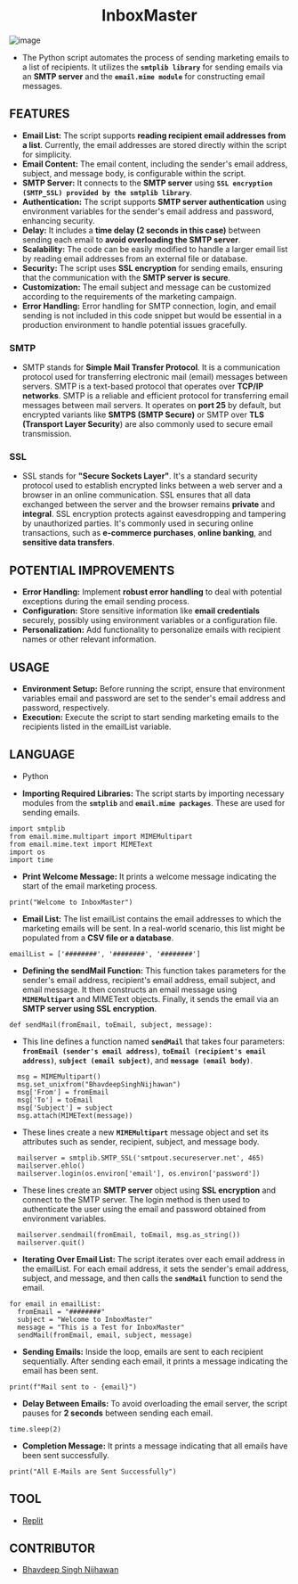 <h1 align="center">InboxMaster</h1>

![image](https://github.com/BhavdeepSinghNijhawan/Email-Marketing-Bot/assets/143419096/8109b397-e5ed-4d81-9a08-89208fa3be61)

- The Python script automates the process of sending marketing emails to a list of recipients. It utilizes the **`smtplib library`** for sending emails via an **SMTP server** and the **`email.mime module`** for constructing email messages.

## FEATURES

- **Email List:** The script supports **reading recipient email addresses from a list**. Currently, the email addresses are stored directly within the script for simplicity.
- **Email Content:** The email content, including the sender's email address, subject, and message body, is configurable within the script.
- **SMTP Server:** It connects to the **SMTP server** using **`SSL encryption (SMTP_SSL) provided by the smtplib library`**.
- **Authentication:** The script supports **SMTP server authentication** using environment variables for the sender's email address and password, enhancing security.
- **Delay:** It includes a **time delay (2 seconds in this case)** between sending each email to **avoid overloading the SMTP server**.
- **Scalability:** The code can be easily modified to handle a larger email list by reading email addresses from an external file or database.
- **Security:** The script uses **SSL encryption** for sending emails, ensuring that the communication with the **SMTP server is secure**.
- **Customization:** The email subject and message can be customized according to the requirements of the marketing campaign.
- **Error Handling:** Error handling for SMTP connection, login, and email sending is not included in this code snippet but would be essential in a production environment to handle potential issues gracefully.

### SMTP

- SMTP stands for **Simple Mail Transfer Protocol**. It is a communication protocol used for transferring electronic mail (email) messages between servers. SMTP is a text-based protocol that operates over **TCP/IP networks**. SMTP is a reliable and efficient protocol for transferring email messages between mail servers. It operates on **port 25** by default, but encrypted variants like **SMTPS (SMTP Secure)** or SMTP over **TLS (Transport Layer Security**) are also commonly used to secure email transmission.

### SSL

- SSL stands for **"Secure Sockets Layer"**. It's a standard security protocol used to establish encrypted links between a web server and a browser in an online communication. SSL ensures that all data exchanged between the server and the browser remains **private** and **integral**. SSL encryption protects against eavesdropping and tampering by unauthorized parties. It's commonly used in securing online transactions, such as **e-commerce purchases**, **online banking**, and **sensitive data transfers**.

## POTENTIAL IMPROVEMENTS

- **Error Handling:** Implement **robust error handling** to deal with potential exceptions during the email sending process.
- **Configuration:** Store sensitive information like **email credentials** securely, possibly using environment variables or a configuration file.
- **Personalization:** Add functionality to personalize emails with recipient names or other relevant information.

## USAGE

- **Environment Setup:** Before running the script, ensure that environment variables email and password are set to the sender's email address and password, respectively.
- **Execution:** Execute the script to start sending marketing emails to the recipients listed in the emailList variable.

## LANGUAGE

- Python

- **Importing Required Libraries:** The script starts by importing necessary modules from the **`smtplib`** and **`email.mime packages`**. These are used for sending emails.

```
import smtplib
from email.mime.multipart import MIMEMultipart
from email.mime.text import MIMEText
import os
import time
```

- **Print Welcome Message:** It prints a welcome message indicating the start of the email marketing process.

```
print("Welcome to InboxMaster")
```

- **Email List:** The list emailList contains the email addresses to which the marketing emails will be sent. In a real-world scenario, this list might be populated from a **CSV file or a database**.

```
emailList = ['########', '########', '########']
```

- **Defining the sendMail Function:** This function takes parameters for the sender's email address, recipient's email address, email subject, and email message. It then constructs an email message using **`MIMEMultipart`** and MIMEText objects. Finally, it sends the email via an **SMTP server using SSL encryption**.

```
def sendMail(fromEmail, toEmail, subject, message):
```

- This line defines a function named **`sendMail`** that takes four parameters: **`fromEmail (sender's email address)`**, **`toEmail (recipient's email address)`**, **`subject (email subject)`**, and **`message (email body)`**.

```
  msg = MIMEMultipart()
  msg.set_unixfrom("BhavdeepSinghNijhawan")
  msg['From'] = fromEmail
  msg['To'] = toEmail
  msg['Subject'] = subject
  msg.attach(MIMEText(message))
```

- These lines create a new **`MIMEMultipart`** message object and set its attributes such as sender, recipient, subject, and message body.

```
  mailserver = smtplib.SMTP_SSL('smtpout.secureserver.net', 465)
  mailserver.ehlo()
  mailserver.login(os.environ['email'], os.environ['password'])
```

- These lines create an **SMTP server** object using **SSL encryption** and connect to the SMTP server. The login method is then used to authenticate the user using the email and password obtained from environment variables.

```
  mailserver.sendmail(fromEmail, toEmail, msg.as_string())
  mailserver.quit()
```

- **Iterating Over Email List:** The script iterates over each email address in the emailList. For each email address, it sets the sender's email address, subject, and message, and then calls the **`sendMail`** function to send the email.

```
for email in emailList: 
  fromEmail = "########"
  subject = "Welcome to InboxMaster"
  message = "This is a Test for InboxMaster"
  sendMail(fromEmail, email, subject, message)
```

- **Sending Emails:** Inside the loop, emails are sent to each recipient sequentially. After sending each email, it prints a message indicating the email has been sent.

```
print(f"Mail sent to - {email}")
```

- **Delay Between Emails:** To avoid overloading the email server, the script pauses for **2 seconds** between sending each email.

```
time.sleep(2)
```

- **Completion Message:** It prints a message indicating that all emails have been sent successfully.

```
print("All E-Mails are Sent Successfully")
```

## TOOL

- [Replit](https://replit.com/)

## CONTRIBUTOR

- [Bhavdeep Singh Nijhawan](https://www.linkedin.com/in/bhavdeep-singh-nijhawan-739634280)
